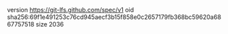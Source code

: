 version https://git-lfs.github.com/spec/v1
oid sha256:69f1e491253c76cd945aecf3b15f858e0c2657179fb368bc59620a6867757518
size 2036
